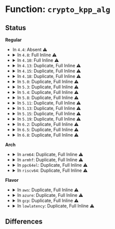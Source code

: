 # Function: <code>crypto_kpp_alg</code>

## Status
<b>Regular</b>
<ul>
<li>
In <code>4.4</code>: Absent ⚠️
</li>
<li>
<details>
<summary>In <code>4.8</code>: Full Inline ⚠️</summary>

**Collision:** Unique Static

**Inline:** Full

**Transformation:** False

**Instances:**

```
In crypto/kpp.c (ffffffff813e0365)
Location: include/crypto/kpp.h:127
Inline: True
Inline callers:
  - crypto/kpp.c:crypto_kpp_init_tfm
```
</details>
</li>
<li>
<details>
<summary>In <code>4.10</code>: Full Inline ⚠️</summary>

**Collision:** Unique Static

**Inline:** Full

**Transformation:** False

**Instances:**

```
In crypto/kpp.c (ffffffff813f88e5)
Location: include/crypto/kpp.h:127
Inline: True
Inline callers:
  - crypto/kpp.c:crypto_kpp_init_tfm
```
</details>
</li>
<li>
<details>
<summary>In <code>4.13</code>: Duplicate, Full Inline ⚠️</summary>

**Collision:** Static Duplication

**Inline:** Full

**Transformation:** False

**Instances:**

```
In security/keys/dh.c (ffffffff813960dc)
Location: include/crypto/kpp.h:127
Inline: True
Inline callers:
  - security/keys/dh.c:__keyctl_dh_compute
```
```
In crypto/kpp.c (ffffffff81404dd5)
Location: include/crypto/kpp.h:127
Inline: True
Inline callers:
  - crypto/kpp.c:crypto_kpp_init_tfm
```
</details>
</li>
<li>
<details>
<summary>In <code>4.15</code>: Duplicate, Full Inline ⚠️</summary>

**Collision:** Static Duplication

**Inline:** Full

**Transformation:** False

**Instances:**

```
In security/keys/dh.c (ffffffff813bb858)
Location: include/crypto/kpp.h:127
Inline: True
Inline callers:
  - security/keys/dh.c:__keyctl_dh_compute
```
```
In crypto/kpp.c (ffffffff8142d6e5)
Location: include/crypto/kpp.h:127
Inline: True
Inline callers:
  - crypto/kpp.c:crypto_kpp_init_tfm
```
</details>
</li>
<li>
<details>
<summary>In <code>4.18</code>: Duplicate, Full Inline ⚠️</summary>

**Collision:** Static Duplication

**Inline:** Full

**Transformation:** False

**Instances:**

```
In security/keys/dh.c (ffffffff813ec574)
Location: include/crypto/kpp.h:127
Inline: True
Inline callers:
  - security/keys/dh.c:__keyctl_dh_compute
  - security/keys/dh.c:__keyctl_dh_compute
  - security/keys/dh.c:__keyctl_dh_compute
  - security/keys/dh.c:__keyctl_dh_compute
```
```
In crypto/kpp.c (ffffffff81460365)
Location: include/crypto/kpp.h:127
Inline: True
Inline callers:
  - crypto/kpp.c:crypto_kpp_init_tfm
  - crypto/kpp.c:crypto_kpp_exit_tfm
```
</details>
</li>
<li>
<details>
<summary>In <code>5.0</code>: Duplicate, Full Inline ⚠️</summary>

**Collision:** Static Duplication

**Inline:** Full

**Transformation:** False

**Instances:**

```
In security/keys/dh.c (ffffffff81407116)
Location: include/crypto/kpp.h:127
Inline: True
Inline callers:
  - security/keys/dh.c:__keyctl_dh_compute
  - security/keys/dh.c:__keyctl_dh_compute
  - security/keys/dh.c:__keyctl_dh_compute
  - security/keys/dh.c:__keyctl_dh_compute
```
```
In crypto/kpp.c (ffffffff8147ddb5)
Location: include/crypto/kpp.h:127
Inline: True
Inline callers:
  - crypto/kpp.c:crypto_kpp_init_tfm
  - crypto/kpp.c:crypto_kpp_exit_tfm
```
</details>
</li>
<li>
<details>
<summary>In <code>5.3</code>: Duplicate, Full Inline ⚠️</summary>

**Collision:** Static Duplication

**Inline:** Full

**Transformation:** False

**Instances:**

```
In security/keys/dh.c (ffffffff81434278)
Location: include/crypto/kpp.h:122
Inline: True
Inline callers:
  - security/keys/dh.c:__keyctl_dh_compute
  - security/keys/dh.c:__keyctl_dh_compute
  - security/keys/dh.c:__keyctl_dh_compute
  - security/keys/dh.c:__keyctl_dh_compute
```
```
In crypto/kpp.c (ffffffff814ac0d5)
Location: include/crypto/kpp.h:122
Inline: True
Inline callers:
  - crypto/kpp.c:crypto_kpp_init_tfm
  - crypto/kpp.c:crypto_kpp_exit_tfm
```
</details>
</li>
<li>
<details>
<summary>In <code>5.4</code>: Duplicate, Full Inline ⚠️</summary>

**Collision:** Static Duplication

**Inline:** Full

**Transformation:** False

**Instances:**

```
In security/keys/dh.c (ffffffff8144dfc8)
Location: include/crypto/kpp.h:122
Inline: True
Inline callers:
  - security/keys/dh.c:__keyctl_dh_compute
  - security/keys/dh.c:__keyctl_dh_compute
  - security/keys/dh.c:__keyctl_dh_compute
  - security/keys/dh.c:__keyctl_dh_compute
```
```
In crypto/kpp.c (ffffffff814c6d85)
Location: include/crypto/kpp.h:122
Inline: True
Inline callers:
  - crypto/kpp.c:crypto_kpp_init_tfm
  - crypto/kpp.c:crypto_kpp_exit_tfm
```
</details>
</li>
<li>
<details>
<summary>In <code>5.8</code>: Duplicate, Full Inline ⚠️</summary>

**Collision:** Static Duplication

**Inline:** Full

**Transformation:** False

**Instances:**

```
In security/keys/dh.c (ffffffff814a022b)
Location: include/crypto/kpp.h:122
Inline: True
Inline callers:
  - security/keys/dh.c:__keyctl_dh_compute
  - security/keys/dh.c:__keyctl_dh_compute
  - security/keys/dh.c:__keyctl_dh_compute
  - security/keys/dh.c:__keyctl_dh_compute
```
```
In crypto/kpp.c (ffffffff81526035)
Location: include/crypto/kpp.h:122
Inline: True
Inline callers:
  - crypto/kpp.c:crypto_kpp_init_tfm
  - crypto/kpp.c:crypto_kpp_exit_tfm
```
</details>
</li>
<li>
<details>
<summary>In <code>5.11</code>: Duplicate, Full Inline ⚠️</summary>

**Collision:** Static Duplication

**Inline:** Full

**Transformation:** False

**Instances:**

```
In security/keys/dh.c (ffffffff814bdc3b)
Location: include/crypto/kpp.h:122
Inline: True
Inline callers:
  - security/keys/dh.c:__keyctl_dh_compute
  - security/keys/dh.c:__keyctl_dh_compute
  - security/keys/dh.c:__keyctl_dh_compute
  - security/keys/dh.c:__keyctl_dh_compute
```
```
In crypto/kpp.c (ffffffff81542f95)
Location: include/crypto/kpp.h:122
Inline: True
Inline callers:
  - crypto/kpp.c:crypto_kpp_init_tfm
  - crypto/kpp.c:crypto_kpp_exit_tfm
```
</details>
</li>
<li>
<details>
<summary>In <code>5.13</code>: Duplicate, Full Inline ⚠️</summary>

**Collision:** Static Duplication

**Inline:** Full

**Transformation:** False

**Instances:**

```
In security/keys/dh.c (ffffffff814c3aab)
Location: include/crypto/kpp.h:122
Inline: True
Inline callers:
  - security/keys/dh.c:__keyctl_dh_compute
  - security/keys/dh.c:__keyctl_dh_compute
  - security/keys/dh.c:__keyctl_dh_compute
  - security/keys/dh.c:__keyctl_dh_compute
```
```
In crypto/kpp.c (ffffffff8154b635)
Location: include/crypto/kpp.h:122
Inline: True
Inline callers:
  - crypto/kpp.c:crypto_kpp_init_tfm
  - crypto/kpp.c:crypto_kpp_exit_tfm
```
</details>
</li>
<li>
<details>
<summary>In <code>5.15</code>: Duplicate, Full Inline ⚠️</summary>

**Collision:** Static Duplication

**Inline:** Full

**Transformation:** False

**Instances:**

```
In security/keys/dh.c (ffffffff8151c47b)
Location: include/crypto/kpp.h:122
Inline: True
Inline callers:
  - security/keys/dh.c:__keyctl_dh_compute
  - security/keys/dh.c:__keyctl_dh_compute
  - security/keys/dh.c:__keyctl_dh_compute
  - security/keys/dh.c:__keyctl_dh_compute
```
```
In crypto/kpp.c (ffffffff815abe15)
Location: include/crypto/kpp.h:122
Inline: True
Inline callers:
  - crypto/kpp.c:crypto_kpp_init_tfm
  - crypto/kpp.c:crypto_kpp_exit_tfm
```
</details>
</li>
<li>
<details>
<summary>In <code>5.19</code>: Duplicate, Full Inline ⚠️</summary>

**Collision:** Static Duplication

**Inline:** Full

**Transformation:** False

**Instances:**

```
In security/keys/dh.c (ffffffff815af53e)
Location: include/crypto/kpp.h:122
Inline: True
Inline callers:
  - security/keys/dh.c:__keyctl_dh_compute
  - security/keys/dh.c:__keyctl_dh_compute
  - security/keys/dh.c:__keyctl_dh_compute
  - security/keys/dh.c:__keyctl_dh_compute
```
```
In crypto/kpp.c (ffffffff81653795)
Location: include/crypto/kpp.h:122
Inline: True
Inline callers:
  - crypto/kpp.c:crypto_kpp_init_tfm
  - crypto/kpp.c:crypto_kpp_exit_tfm
```
```
In crypto/dh.c (ffffffff81653a1a)
Location: include/crypto/kpp.h:122
Inline: True
Inline callers:
  - crypto/dh.c:dh_safe_prime_max_size
  - crypto/dh.c:dh_safe_prime_compute_shared_secret
  - crypto/dh.c:dh_safe_prime_generate_public_key
  - crypto/dh.c:dh_safe_prime_set_secret
```
</details>
</li>
<li>
<details>
<summary>In <code>6.2</code>: Duplicate, Full Inline ⚠️</summary>

**Collision:** Static Duplication

**Inline:** Full

**Transformation:** False

**Instances:**

```
In security/keys/dh.c (ffffffff81659d4c)
Location: include/crypto/kpp.h:125
Inline: True
Inline callers:
  - security/keys/dh.c:__keyctl_dh_compute
  - security/keys/dh.c:__keyctl_dh_compute
  - security/keys/dh.c:__keyctl_dh_compute
```
```
In crypto/kpp.c (ffffffff8170d615)
Location: include/crypto/kpp.h:125
Inline: True
Inline callers:
  - crypto/kpp.c:crypto_kpp_init_tfm
  - crypto/kpp.c:crypto_kpp_exit_tfm
```
```
In crypto/dh.c (ffffffff8170d98a)
Location: include/crypto/kpp.h:125
Inline: True
Inline callers:
  - crypto/dh.c:dh_safe_prime_max_size
  - crypto/dh.c:dh_safe_prime_compute_shared_secret
  - crypto/dh.c:dh_safe_prime_generate_public_key
  - crypto/dh.c:dh_safe_prime_set_secret
```
</details>
</li>
<li>
<details>
<summary>In <code>6.5</code>: Duplicate, Full Inline ⚠️</summary>

**Collision:** Static Duplication

**Inline:** Full

**Transformation:** False

**Instances:**

```
In security/keys/dh.c (ffffffff816925b7)
Location: include/crypto/kpp.h:148
Inline: True
Inline callers:
  - security/keys/dh.c:__keyctl_dh_compute
  - security/keys/dh.c:__keyctl_dh_compute
  - security/keys/dh.c:__keyctl_dh_compute
```
```
In crypto/kpp.c (ffffffff81747d85)
Location: include/crypto/kpp.h:148
Inline: True
Inline callers:
  - crypto/kpp.c:crypto_kpp_init_tfm
  - crypto/kpp.c:crypto_kpp_exit_tfm
```
```
In crypto/dh.c (ffffffff817481fa)
Location: include/crypto/kpp.h:148
Inline: True
Inline callers:
  - crypto/dh.c:dh_safe_prime_max_size
  - crypto/dh.c:dh_safe_prime_compute_shared_secret
  - crypto/dh.c:dh_safe_prime_generate_public_key
  - crypto/dh.c:dh_safe_prime_set_secret
```
</details>
</li>
<li>
<details>
<summary>In <code>6.8</code>: Duplicate, Full Inline ⚠️</summary>

**Collision:** Static Duplication

**Inline:** Full

**Transformation:** False

**Instances:**

```
In security/keys/dh.c (ffffffff816ceb87)
Location: include/crypto/kpp.h:148
Inline: True
Inline callers:
  - security/keys/dh.c:__keyctl_dh_compute
  - security/keys/dh.c:__keyctl_dh_compute
  - security/keys/dh.c:__keyctl_dh_compute
```
```
In crypto/kpp.c (ffffffff81789bf5)
Location: include/crypto/kpp.h:148
Inline: True
Inline callers:
  - crypto/kpp.c:crypto_kpp_init_tfm
  - crypto/kpp.c:crypto_kpp_exit_tfm
```
```
In crypto/dh.c (ffffffff8178a06a)
Location: include/crypto/kpp.h:148
Inline: True
Inline callers:
  - crypto/dh.c:dh_safe_prime_max_size
  - crypto/dh.c:dh_safe_prime_compute_shared_secret
  - crypto/dh.c:dh_safe_prime_generate_public_key
  - crypto/dh.c:dh_safe_prime_set_secret
```
</details>
</li>
</ul>
<b>Arch</b>
<ul>
<li>
<details>
<summary>In <code>arm64</code>: Duplicate, Full Inline ⚠️</summary>

**Collision:** Static Duplication

**Inline:** Full

**Transformation:** False

**Instances:**

```
In security/keys/dh.c (ffff800010538848)
Location: include/crypto/kpp.h:122
Inline: True
Inline callers:
  - security/keys/dh.c:__keyctl_dh_compute
  - security/keys/dh.c:__keyctl_dh_compute
  - security/keys/dh.c:__keyctl_dh_compute
  - security/keys/dh.c:__keyctl_dh_compute
```
```
In crypto/kpp.c (ffff8000105c23d0)
Location: include/crypto/kpp.h:122
Inline: True
Inline callers:
  - crypto/kpp.c:crypto_kpp_init_tfm
  - crypto/kpp.c:crypto_kpp_exit_tfm
```
</details>
</li>
<li>
<details>
<summary>In <code>armhf</code>: Duplicate, Full Inline ⚠️</summary>

**Collision:** Static Duplication

**Inline:** Full

**Transformation:** False

**Instances:**

```
In security/keys/dh.c (c06ef20c)
Location: include/crypto/kpp.h:122
Inline: True
Inline callers:
  - security/keys/dh.c:__keyctl_dh_compute
  - security/keys/dh.c:__keyctl_dh_compute
  - security/keys/dh.c:__keyctl_dh_compute
  - security/keys/dh.c:__keyctl_dh_compute
```
```
In crypto/kpp.c (c076f84c)
Location: include/crypto/kpp.h:122
Inline: True
Inline callers:
  - crypto/kpp.c:crypto_kpp_init_tfm
  - crypto/kpp.c:crypto_kpp_exit_tfm
```
</details>
</li>
<li>
<details>
<summary>In <code>ppc64el</code>: Duplicate, Full Inline ⚠️</summary>

**Collision:** Static Duplication

**Inline:** Full

**Transformation:** False

**Instances:**

```
In security/keys/dh.c (c000000000687404)
Location: include/crypto/kpp.h:122
Inline: True
Inline callers:
  - security/keys/dh.c:__keyctl_dh_compute
  - security/keys/dh.c:__keyctl_dh_compute
  - security/keys/dh.c:__keyctl_dh_compute
  - security/keys/dh.c:__keyctl_dh_compute
```
```
In crypto/kpp.c (c00000000074ab50)
Location: include/crypto/kpp.h:122
Inline: True
Inline callers:
  - crypto/kpp.c:crypto_kpp_init_tfm
  - crypto/kpp.c:crypto_kpp_exit_tfm
```
</details>
</li>
<li>
<details>
<summary>In <code>riscv64</code>: Duplicate, Full Inline ⚠️</summary>

**Collision:** Static Duplication

**Inline:** Full

**Transformation:** False

**Instances:**

```
In security/keys/dh.c (ffffffe000397518)
Location: include/crypto/kpp.h:122
Inline: True
Inline callers:
  - security/keys/dh.c:__keyctl_dh_compute
  - security/keys/dh.c:__keyctl_dh_compute
  - security/keys/dh.c:__keyctl_dh_compute
  - security/keys/dh.c:__keyctl_dh_compute
```
```
In crypto/kpp.c (ffffffe000406e4e)
Location: include/crypto/kpp.h:122
Inline: True
Inline callers:
  - crypto/kpp.c:crypto_kpp_init_tfm
  - crypto/kpp.c:crypto_kpp_exit_tfm
```
</details>
</li>
</ul>
<b>Flavor</b>
<ul>
<li>
<details>
<summary>In <code>aws</code>: Duplicate, Full Inline ⚠️</summary>

**Collision:** Static Duplication

**Inline:** Full

**Transformation:** False

**Instances:**

```
In security/keys/dh.c (ffffffff814465a8)
Location: include/crypto/kpp.h:122
Inline: True
Inline callers:
  - security/keys/dh.c:__keyctl_dh_compute
  - security/keys/dh.c:__keyctl_dh_compute
  - security/keys/dh.c:__keyctl_dh_compute
  - security/keys/dh.c:__keyctl_dh_compute
```
```
In crypto/kpp.c (ffffffff814bf365)
Location: include/crypto/kpp.h:122
Inline: True
Inline callers:
  - crypto/kpp.c:crypto_kpp_init_tfm
  - crypto/kpp.c:crypto_kpp_exit_tfm
```
</details>
</li>
<li>
<details>
<summary>In <code>azure</code>: Duplicate, Full Inline ⚠️</summary>

**Collision:** Static Duplication

**Inline:** Full

**Transformation:** False

**Instances:**

```
In security/keys/dh.c (ffffffff81436ff8)
Location: include/crypto/kpp.h:122
Inline: True
Inline callers:
  - security/keys/dh.c:__keyctl_dh_compute
  - security/keys/dh.c:__keyctl_dh_compute
  - security/keys/dh.c:__keyctl_dh_compute
  - security/keys/dh.c:__keyctl_dh_compute
```
```
In crypto/kpp.c (ffffffff814afd85)
Location: include/crypto/kpp.h:122
Inline: True
Inline callers:
  - crypto/kpp.c:crypto_kpp_init_tfm
  - crypto/kpp.c:crypto_kpp_exit_tfm
```
</details>
</li>
<li>
<details>
<summary>In <code>gcp</code>: Duplicate, Full Inline ⚠️</summary>

**Collision:** Static Duplication

**Inline:** Full

**Transformation:** False

**Instances:**

```
In security/keys/dh.c (ffffffff81442648)
Location: include/crypto/kpp.h:122
Inline: True
Inline callers:
  - security/keys/dh.c:__keyctl_dh_compute
  - security/keys/dh.c:__keyctl_dh_compute
  - security/keys/dh.c:__keyctl_dh_compute
  - security/keys/dh.c:__keyctl_dh_compute
```
```
In crypto/kpp.c (ffffffff814bb3f5)
Location: include/crypto/kpp.h:122
Inline: True
Inline callers:
  - crypto/kpp.c:crypto_kpp_init_tfm
  - crypto/kpp.c:crypto_kpp_exit_tfm
```
</details>
</li>
<li>
<details>
<summary>In <code>lowlatency</code>: Duplicate, Full Inline ⚠️</summary>

**Collision:** Static Duplication

**Inline:** Full

**Transformation:** False

**Instances:**

```
In security/keys/dh.c (ffffffff81459978)
Location: include/crypto/kpp.h:122
Inline: True
Inline callers:
  - security/keys/dh.c:__keyctl_dh_compute
  - security/keys/dh.c:__keyctl_dh_compute
  - security/keys/dh.c:__keyctl_dh_compute
  - security/keys/dh.c:__keyctl_dh_compute
```
```
In crypto/kpp.c (ffffffff814d3ec5)
Location: include/crypto/kpp.h:122
Inline: True
Inline callers:
  - crypto/kpp.c:crypto_kpp_init_tfm
  - crypto/kpp.c:crypto_kpp_exit_tfm
```
</details>
</li>
</ul>

## Differences
